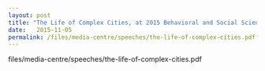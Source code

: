 ```yaml
---
layout: post
title: "The Life of Complex Cities, at 2015 Behavioral and Social Science Summit, Stanford University, 5 Nov 2015, USA"
date:   2015-11-05
permalink: /files/media-centre/speeches/the-life-of-complex-cities.pdf
---
```


files/media-centre/speeches/the-life-of-complex-cities.pdf
